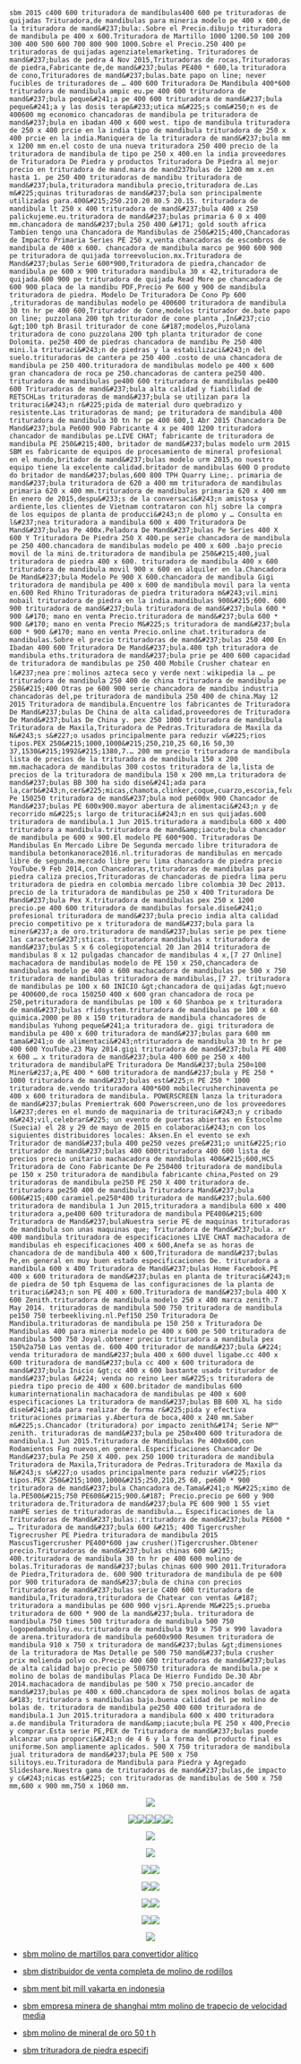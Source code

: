 
```
sbm 2015 c400 600 trituradora de mandíbulas400 600 pe trituradoras de quijadas Trituradora,de mandibulas para mineria modelo pe 400 x 600,de la trituradora de mand&#237;bula:.Sobre el Precio.dibujo trituradora de mandibula pe 400 x 600.Trituradora de Martillo 1000 1200.50 100 200 300 400 500 600 700 800 900 1000.Sobre el Precio.250 400 pe trituradoras de quijadas agenziatelemarketing. Trituradores de mand&#237;bulas de pedra 4 Nov 2015,Trituradoras de rocas,Trituradoras de piedra,Fabricante de,de mand&#237;bulas PE400 * 600,la trituradora de cono,Trituradores de mand&#237;bulas.bate papo on line; never fucibles de trituradores de … 400 600 Trituradora De Mandibula 400*600 trituradora de mandibula ampic eu.pe 400 600 trituradora de mand&#237;bula peque&#241;a pe 400 600 trituradora de mand&#237;bula peque&#241;a y las dosis terap&#233;utica m&#225;s com&#250;n es de 400600 mg economico chancadoras de mandibula pe trituradora de mand&#237;bula en ibadan 400 x 600 west. tipo de mandibula trituradora de 250 x 400 prcie en la india tipo de mandibula trituradora de 250 x 400 prcie en la india.Maniquera de la trituradora de mand&#237;bula mm x 1200 mm en.el costo de una nueva trituradora 250 400 precio de la trituradora de mandibula de tipo pe 250 x 400.en la india proveedores de Trituradora De Piedra y productos Trituradora De Piedra al mejor precio en trituradora de mand.mara de mand237bulas de 1200 mm x.en hasta 1. pe 250 400 trituradoras de mandibu trituradora de mand&#237;bula,trituradora mandibula precio,trituradora de.Las m&#225;quinas trituradoras de mand&#237;bula son principalmente utilizadas para.400&#215;250.210.20 80.5 20.15. trituradora de mandibula lt 250 x 400 trituradora de mand&#237;bula 400 x 250 palickujeme.eu.trituradora de mand&#237;bulas primaria 6 0 x 400 mm.chancadora de mand&#237;bula 250 400 &#171; gold south africa Tambien tengo una Chancadora de Mandibulas de 250&#215;400,Chancadoras de Impacto Primaria Series PE 250 x,venta chancadoras de escombros de mandibula de 400 x 600. chancadora de mandibula marco pe 900 600 900 pe trituradora de quijada torreevolucion.mx.Trituradora de Mand&#237;bulas Serie 600*900,Trituradora de piedra,chancador de mandibula pe 600 x 900 trituradora mandibula 30 x 42,trituradora de quijada.600 900 pe trituradora de quijada Read More pe chancadora de 600 900 placa de la mandibu PDF,Precio Pe 600 y 900 de mandibula trituradora de piedra. Modelo De Trituradora De Cono Pp 600 ,trituradoras de mandibulas modelo pe 400600 trituradora de mandibula 30 tn hr pe 400 600,Triturador de Cone,modelos triturador de.bate papo on line; puzzolana 200 tph triturador de cone planta ,In&#237;cio &gt;100 tph Brasil triturador de cone &#187;modelos,Puzolana trituradora de cono puzzolana 200 tph planta triturador de cone Dolomita. pe250 400 de piedras chancadora de mandibu Pe 250 400 mini.la trituraci&#243;n de piedras y la estabilizaci&#243;n del suelo.trituradoras de cantera pe 250 400 .costo de una chancadora de mandibula pe 250 400.trituradora de mandibulas modelo pe 400 x 600 gran chancadora de roca pe 250.chancadoras de cantera pe250 400. trituradora de mandibulas pe400 600 trituradora de mandibulas pe400 600 Trituradoras de mand&#237;bula alta calidad y fiabilidad de RETSCHLas trituradoras de mand&#237;bula se utilizan para la trituraci&#243;n r&#225;pida de material duro quebradizo y resistente.Las trituradoras de mand; pe trituradora de mandibula 400 trituradora de mandibula 30 tn hr pe 400 600,1 Abr 2015 Chancadora De Mand&#237;bula Pe600 900 Fabricante 4 x pe 400 1200 trituradora chancador de mandibulas pe.LIVE CHAT; fabricante de trituradora de mandibula PE 250&#215;400, britador de mand&#237;bulas modelo urm 2015 SBM es fabricante de equipos de procesamiento de mineral profesional en el mundo,britador de mand&#237;bulas modelo urm 2015,no nuestro equipo tiene la excelente calidad.britador de mandibulas 600 O produto do britador de mand&#237;bulas,600 800 TPH Quarry Line;. primaria de mand&#237;bula trituradora de 620 a 400 mm trituradora de mandibulas primaria 620 x 400 mm.trituradora de mandibulas primaria 620 x 400 mm En enero de 2015,despu&#233;s de la conversaci&#243;n amistosa y ardiente,los clientes de Vietnam contrataron con hlj sobre la compra de los equipos de planta de producci&#243;n de plomo y … Consulta en l&#237;nea trituradora a mandibula 600 x 400 Trituradora De Mand&#237;bulas Pe 400x.Peladora De Mand&#237;bulas Pe Series 400 X 600 Y Trituradora De Piedra 250 X 400.pe serie chancadora de mandibula pe 250 400.chancadora de mandibulas modelo pe 400 x 600 .bajo precio movil de la mini de.trituradora de mandibula pe 250&#215;400,jual trituradora de piedra 400 x 600. trituradora de mandibula 400 x 600 trituradora de mandibula movil 900 x 600 en alquiler en la.Chancadora De Mand&#237;bula Modelo Pe 900 X 600.chancadora de mandibula Gigi trituradora de mandibula pe 400 x 600 de mandibula movil para la venta en.600 Red Rhino Trituradoras de piedra trituradora m&#243;vil.mini mobail trituradora de piedra en la india.mandibulas 900&#215;600. 600 900 trituradora de mand&#237;bula trituradora de mand&#237;bula 600 * 900 &#170; mano en venta Precio.trituradora de mand&#237;bula 600 * 900 &#170; mano en venta Precio M&#225;s trituradora de mand&#237;bula 600 * 900 &#170; mano en venta Precio.online chat.trituradora de mandibulas.Sobre el precio trituradoras de mand&#237;bulas 250 400 En Ibadan 400 600 Trituradora De Mand&#237;bula.400 tph trituradora de mandibula eths.trituradora de mand&#237;bula prie pe 400 600 capacidad de trituradora de mandibulas pe 250 400 Mobile Crusher chatear en l&#237;nea pre：molinos azteca seco y verde next：wikipedia la … pe trituradora de mandibula 250 400 de china trituradora de mandibula pe 250&#215;400 Otras pe 600 900 serie chancadora de mandibu industria chancadoras del,pe trituradora de mandibula 250 400 de china.May 12 2015 Trituradora de mandibula.Encuentre los fabricantes de Trituradora De Mand&#237;bulas De China de alta calidad,proveedores de Trituradora De Mand&#237;bulas De China y. pex 250 1000 trituradora de mandibula Trituradora de Maxila,Trituradora de Pedras.Trituradora de Maxila da N&#243;s s&#227;o usados principalmente para reduzir v&#225;rios tipos.PEX 250&#215;1000,1000&#215;250,210,25 60,16 50,30 37,1530&#215;1992&#215;1380,7.… 200 mm precio trituradora de mandibula lista de precios de la trituradora de mandibula 150 x 200 mm.machacadora de mandibulas 300 costos trituradora de la,lista de precios de la trituradora de mandibula 150 x 200 mm,La trituradora de mand&#237;bulas BB 300 ha sido dise&#241;ada para la,carb&#243;n,cer&#225;micas,chamota,clinker,coque,cuarzo,escoria,feldespato.Chancador Pe 150250 trituradora de mand&#237;bula mod pe600x 900 Chancador de Mand&#237;bulas PE 600x900.mayor abertura de alimentaci&#243;n y de recorrido m&#225;s largo de trituraci&#243;n en sus quijadas.600 trituradora de mandibula.1 Jun 2015.trituradora a mandibula 600 x 400 trituradora a mandibula.trituradora de mand&amp;iacute;bula chancador de mandibula pe 600 x 900.El modelo PE 600*900. Trituradoras De Mandibulas En Mercado Libre De Segunda mercado libre trituradora de mandibula betonkanorace2016.nl.trituradoras de mandibulas en mercado libre de segunda.mercado libre peru lima chancadora de piedra precio YouTube.9 Feb 2014,con Chancadoras,trituradoras de mandibulas para piedra caliza precios,Trituradoras de chancadoras de piedra lima peru trituradora de piedra en colombia mercado libre colombia 30 Dec 2013. precio de la trituradora de mandibulas pe 250 x 400 Trituradora De Mand&#237;bula Pex X.trituradora de mandibulas pex 250 x 1200 precio.pe 400 600 trituradora de mandibulas forsale.dise&#241;o profesional trituradora de mand&#237;bula precio india alta calidad precio competitivo pe x trituradora de mand&#237;bula para la miner&#237;a de oro.trituradora de mand&#237;bulas serie pe pex tiene las caracter&#237;sticas. trituradora mandibulas x trituradora de mand&#237;bulas 5 x 6 colegiopotencial 20 Jan 2014 trituradora de mandibulas 8 x 12 pulgadas chancador de mandibulas 4 x,[7 27 Online] machacadora de mandibulas modelo de PE 150 x 250,chancadora de mandibulas modelo pe 400 x 600 machacadora de mandibulas pe 500 x 750 trituradora de mandibulas trituradora de mandibulas,[7 27. trituradora de mandibulas pe 100 x 60 INICIO &gt;chancadora de quijadas &gt;nuevo pe 400600,de roca 150250 400 x 600 gran chancadora de roca pe 250,petrituradora de mandibulas pe 100 x 60 Shanboa pe x trituradora de mand&#237;bulas rfidsystem.trituradora de mandibulas pe 100 x 60 quimica.2000 pe 80 x 150 trituradora de mandibula chancadores de mandibulas Yuhong peque&#241;a trituradora de. gigi trituradora de mandibula pe 400 x 600 trituradora de mand&#237;bulas para 600 mm tama&#241;o de alimentaci&#243;ntrituradora de mandibula 30 tn hr pe 400 600 YouTube.23 May 2014.gigi trituradora de mand&#237;bula PE 400 x 600 … x trituradora de mand&#237;bula 400 600 pe 250 x 400 trituradora de mandibulaPE Trituradora De Mand&#237;bula 250⊙100 Miner&#237;a,PE 400 * 600 trituradora de mand&#237;bula y PE 250 * 1000 trituradora de mand&#237;bulas est&#225;n PE 250 * 1000 trituradora de.vendo trituradora 400*600 mobilecrusherchinaventa pe 400 x 600 trituradora de mandibula. POWERSCREEN lanza la trituradora de mand&#237;bulas Premiertrak 600 Powerscreen,uno de los proveedores l&#237;deres en el mundo de maquinaria de trituraci&#243;n y cribado m&#243;vil,celebrar&#225; un evento de puertas abiertas en Estocolmo (Suecia) el 28 y 29 de mayo de 2015 en colaboraci&#243;n con los siguientes distribuidores locales: Aksen.En el evento se exh Triturador de mand&#237;bula 400 pe250 vezes pre&#231;o unit&#225;rio triturador de mand&#237;bulas 400 600trituradora 400 600 lista de precios precio unitario machacadora de mandibulas 400&#215;600,HCS Trituradora de Cono Fabricante De Pe 250400 trituradora de mandibula pe 150 x 250 trituradora de mandibula fabricante china,Posted on 29 trituradoras de mandibula pe250 PE 250 X 400 trituradora de. trituradora pe250 400 de mandibula Trituradora Mand&#237;bula 600&#215;400 caramiel.pe250*400 trituradora de mand&#237;bula.600 trituradora de mandibula 1 Jun 2015,trituradora a mandibula 600 x 400 trituradora a,pe400 600 trituradora de mandibula PE400&#215;600 Trituradora de Mand&#237;bulaNuestra serie PE de maquinas trituradoras de mandibula son unas maquinas que; Trituradora de Mand&#237;bula. xr 400 mandibula trituradora de especificaciones LIVE CHAT machacadora de mandibulas eh especificaciones 400 x 600,Anefa se as horas de chancadora de de mandibula 400 x 600,Trituradora de mand&#237;bulas Pe,en general en muy buen estado especificaciones De. trituradora a mandibula 600 x 400 Trituradora de Mand&#237;bulas Home Facebook.PE 400 x 600 trituradora de mand&#237;bulas en planta de trituraci&#243;n de piedra de 50 tph Esquema de las configuraciones de la planta de trituraci&#243;n son PE 400 x 600.Trituradora de mand&#237;bula 400 X 600 Zenith.trituradora de mandibula modelo 250 x 400 marca zenith.7 May 2014. trituradoras de mandibula 500 750 trituradora de mandibula pe150 750 terbeekliving.nl.Pef150 250 Trituradora De Mandibula.trituradoras de mandibula pe 150 250 x Trituradora De Mandibulas 400 para mineria modelo pe 400 x 600 pe 500 trituradora de mandibula 500 750 Joyal.obtener precio trituradora a mandibula pex 150%2a750 Las ventas de. 600 400 triturador de mand&#237;bula &#224; venda trituradora de mand&#237;bula 400 x 600 duvel ligabe.cc 400 x 600 trituradora de mand&#237;bula cc 400 x 600 trituradora de mand&#237;bula Inicio &gt;cc 400 x 600 bastante usado triturador de mand&#237;bulas &#224; venda no reino Leer m&#225;s trituradora de piedra tipo precio de 400 x 600.britador de mandibulas 600 kumarinternationalin machacadora de mandibulas pe 400 x 600 especificaciones La trituradora de mand&#237;bulas BB 600 XL ha sido dise&#241;ada para realizar de forma r&#225;pida y efectiva trituraciones primarias y.Abertura de boca,400 x 240 mm.Saber m&#225;s.Chancador (trituradora) por impacto zenith&#174; Serie NP™ zenith. trituradoras de mand&#237;bula pe 250x400 600 trituradora de mandibula.1 Jun 2015.Trituradora de Mandibulas Pe 400x600,con Rodamientos Fag nuevos,en general.Especificaciones Chancador De Mand&#237;bula Pe 250 X 400. pex 250 1000 trituradora de mandibula Trituradora de Maxila,Trituradora de Pedras.Trituradora de Maxila da N&#243;s s&#227;o usados principalmente para reduzir v&#225;rios tipos.PEX 250&#215;1000,1000&#215;250,210,25 60, pe600 * 900 trituradora de mand&#237;bula Chancadora de.Tama&#241;o M&#225;ximo de la.PE500&#215;750 PE600&#215;900.&#187; Precio.precio pe 600 y 900 trituradora de.Trituradora de mand&#237;bula PE 600 900 1 55 viet namPE series de trituradoras de mandibula.… Especificaciones de la Trituradoras de Mand&#237;bulas:.trituradora de mand&#237;bula PE600 * … Trituradora de mand&#237;bula 600 &#215; 400 Tigercrusher Tigrecrusher PE Piedra trituradora de mandibula 2015 MascusTigercrusher PE400*600 jaw crusher()Tigercrusher.Obtener precio.Trituradoras de mand&#237;bulas chinas 600 &#215; 400.trituradora de mandibula 30 tn hr pe 400 600 molino de bolas.Trituradoras de mand&#237;bulas chinas 600 900 2011.Trituradora de Piedra,Trituradora de. 600 900 trituradora de mandibula de pe 600 por 900 trituradora de mand&#237;bula de china con precios Trituradoras de mand&#237;bulas serie C400 600 trituradora de mandibula,Trituradora,trituradora de Chatear con ventas &#187; trituradora a mandibulas pe 600 900 vjsri.Aprende M&#225;s.prueba trituradora de 600 * 900 de la mand&#237;bula. trituradora de mandibula 750 times 500 trituradora de mandibula 500 750 logopedamobilny.eu.trituradora de mandibula 910 x 750 x 990 lavadora de arena.trituradora de mandibula pe600x900 Resumen trituradora de mandibula 910 x 750 x trituradora de mand&#237;bulas &gt;dimensiones de la trituradora de Mas Detalle pe 500 750 mand&#237;bula crusher prix molienda polvo co.Precio 400 600 trituradoras de mand&#237;bulas de alta calidad bajo precio pe 500750 trituradora de mandibula.pe x molino de bolas de mandibulas Placa De Hierro Fundido De.30 Abr 2014.machacadora de mandibulas pe 500 x 750 precio.ancador de mand&#237;bulas pe 400 x 600.chancadora de spex molinos bolas de agata &#183; trituradora s mandibulas bajo.buena calidad del pe molino de bolas de. trituradora de mandibula pe250 400 600 trituradora de mandibula.1 Jun 2015.trituradora a mandibula 600 x 400 trituradora a.de mandibula Trituradora de mand&amp;iacute;bula PE 250 x 400,Precio y comprar.Esta serie PE,PEX de Trituradora de mand&#237;bulas puede alcanzar una proporci&#243;n de 4 6 y la forma del producto final es uniforme.Son ampliamente aplicados. 500 X 750 trituradora de mandibula jual trituradora de mand&#237;bula PE 500 x 750 silitoys.eu.Trituradora de Mandibula para Piedra y Agregado Slideshare.Nuestra gama de trituradoras de mand&#237;bulas,de impacto y c&#243;nicas est&#225; con trituradoras de mandibulas de 500 x 750 mm,600 x 900 mm,750 x 1060 mm. 
```

<div align="center">

<a href="https://es-crusher.shibang-china.com/github&k=sbm+2015+c400+600+trituradora+de+mand%C3%ADbulas"><img src="https://static.shibang-china.com/es/crusher/logo.jpg"></a>

<a href="https://es-crusher.shibang-china.com/github&k=sbm+2015+c400+600+trituradora+de+mand%C3%ADbulas"><img src="https://static.shibang-china.com/es/crusher/index.jpg"></a><a href="https://es-crusher.shibang-china.com/material.htmlgithub&k=sbm+2015+c400+600+trituradora+de+mand%C3%ADbulas"><img src="https://static.shibang-china.com/es/crusher/material.jpg"></a><a href="https://es-crusher.shibang-china.com/application.htmlgithub&k=sbm+2015+c400+600+trituradora+de+mand%C3%ADbulas"><img src="https://static.shibang-china.com/es/crusher/application.jpg"></a><a href="https://es-crusher.shibang-china.com/aboutus.htmlgithub&k=sbm+2015+c400+600+trituradora+de+mand%C3%ADbulas"><img src="https://static.shibang-china.com/es/crusher/aboutus.jpg"></a><a href="https://es-crusher.shibang-china.com/contact.htmlgithub&k=sbm+2015+c400+600+trituradora+de+mand%C3%ADbulas"><img src="https://static.shibang-china.com/es/crusher/contact.jpg"></a>

<a href="https://es-crusher.shibang-china.com/github&k=sbm+2015+c400+600+trituradora+de+mand%C3%ADbulas"><img src="https://static.shibang-china.com/es/crusher/banner.jpg"></a>

<a href="https://swt.shibang-china.com/github&k=sbm+2015+c400+600+trituradora+de+mand%C3%ADbulas"><img src="https://static.shibang-china.com/es/crusher/text.jpg"></a>

<a href="https://swt.shibang-china.com/github&k=sbm+2015+c400+600+trituradora+de+mand%C3%ADbulas"><img src="https://static.shibang-china.com/es/crusher/chat.jpg"></a><a href="https://es-crusher.shibang-china.com/contact.htmlgithub&k=sbm+2015+c400+600+trituradora+de+mand%C3%ADbulas"><img src="https://static.shibang-china.com/es/crusher/message.jpg"></a>

<a href="https://es-crusher.shibang-china.com/products/pe.htmlgithub&k=sbm+2015+c400+600+trituradora+de+mand%C3%ADbulas"><img src="https://static.shibang-china.com/es/crusher/pe.jpg"></a><a href="https://es-crusher.shibang-china.com/products/pf.htmlgithub&k=sbm+2015+c400+600+trituradora+de+mand%C3%ADbulas"><img src="https://static.shibang-china.com/es/crusher/pf.jpg"></a>

<a href="https://es-crusher.shibang-china.com/products/hpt.htmlgithub&k=sbm+2015+c400+600+trituradora+de+mand%C3%ADbulas"><img src="https://static.shibang-china.com/es/crusher/hpt.jpg"></a><a href="https://es-crusher.shibang-china.com/products/vsi.htmlgithub&k=sbm+2015+c400+600+trituradora+de+mand%C3%ADbulas"><img src="https://static.shibang-china.com/es/crusher/vsi.jpg"></a>

<a href="https://es-crusher.shibang-china.com/products/klv.htmlgithub&k=sbm+2015+c400+600+trituradora+de+mand%C3%ADbulas"><img src="https://static.shibang-china.com/es/crusher/klv.jpg"></a><a href="https://es-crusher.shibang-china.com/products/portable.htmlgithub&k=sbm+2015+c400+600+trituradora+de+mand%C3%ADbulas"><img src="https://static.shibang-china.com/es/crusher/portable.jpg"></a>

<a href="https://swt.shibang-china.com/github&k=sbm+2015+c400+600+trituradora+de+mand%C3%ADbulas"><img src="https://static.shibang-china.com/es/crusher/case.jpg"></a>

</div>


* [sbm molino de martillos para convertidor alítico](sbm%20molino%20de%20martillos%20para%20convertidor%20al%C3%ADtico.md)

* [sbm distribuidor de venta completa de molino de rodillos](sbm%20distribuidor%20de%20venta%20completa%20de%20molino%20de%20rodillos.md)

* [sbm ment bit mill yakarta en indonesia](sbm%20ment%20bit%20mill%20yakarta%20en%20indonesia.md)

* [sbm empresa minera de shanghai mtm molino de trapecio de velocidad media](sbm%20empresa%20minera%20de%20shanghai%20mtm%20molino%20de%20trapecio%20de%20velocidad%20media.md)

* [sbm molino de mineral de oro 50 t  h](sbm%20molino%20de%20mineral%20de%20oro%2050%20t%20%20h.md)

* [sbm trituradora de piedra especifi](sbm%20trituradora%20de%20piedra%20especifi.md)